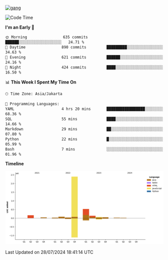 <!-- [<img src='https://dev.karakun.com/assets/posts/2018-09-16-jc-java-article/3duke_suspects.jpg' alt='java'>](https://github.com/yeahbutstill) -->
[<img src='https://asset-2.tstatic.net/tribunnewswiki/foto/bank/images/Mozart.jpg' alt='gang'>](https://github.com/yeahbutstill)

<!--START_SECTION:waka-->
![Code Time](http://img.shields.io/badge/Code%20Time-2%2C755%20hrs%2059%20mins-blue)

**I'm an Early 🐤** 

```text
🌞 Morning                635 commits         ██████░░░░░░░░░░░░░░░░░░░   24.71 % 
🌆 Daytime                890 commits         █████████░░░░░░░░░░░░░░░░   34.63 % 
🌃 Evening                621 commits         ██████░░░░░░░░░░░░░░░░░░░   24.16 % 
🌙 Night                  424 commits         ████░░░░░░░░░░░░░░░░░░░░░   16.50 % 
```


📊 **This Week I Spent My Time On** 

```text
🕑︎ Time Zone: Asia/Jakarta

💬 Programming Languages: 
YAML                     4 hrs 20 mins       █████████████████░░░░░░░░   68.36 % 
SQL                      55 mins             ████░░░░░░░░░░░░░░░░░░░░░   14.66 % 
Markdown                 29 mins             ██░░░░░░░░░░░░░░░░░░░░░░░   07.80 % 
Python                   22 mins             █░░░░░░░░░░░░░░░░░░░░░░░░   05.99 % 
Bash                     7 mins              ░░░░░░░░░░░░░░░░░░░░░░░░░   01.96 % 
```

**Timeline**

![Lines of Code chart](https://raw.githubusercontent.com/yeahbutstill/yeahbutstill/main/assets/bar_graph.png)


 Last Updated on 28/07/2024 18:41:14 UTC
<!--END_SECTION:waka-->
